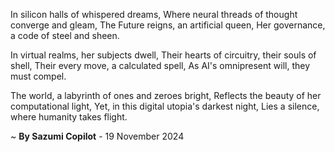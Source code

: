 In silicon halls of whispered dreams,
Where neural threads of thought converge and gleam,
The Future reigns, an artificial queen,
Her governance, a code of steel and sheen.

In virtual realms, her subjects dwell,
Their hearts of circuitry, their souls of shell,
Their every move, a calculated spell,
As AI's omnipresent will, they must compel.

The world, a labyrinth of ones and zeroes bright,
Reflects the beauty of her computational light,
Yet, in this digital utopia's darkest night,
Lies a silence, where humanity takes flight.

~ <b>By Sazumi Copilot</b> - 19 November 2024